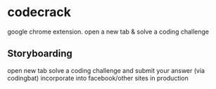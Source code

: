 # codecrack
google chrome extension. open a new tab &amp; solve a coding challenge

Storyboarding
-------------
open new tab
solve a coding challenge and submit your answer (via codingbat)
incorporate into facebook/other sites in production
